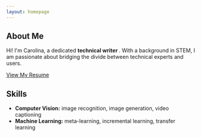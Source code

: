 ```yaml
---
layout: homepage
---
```


## About Me

<p>
Hi! I'm Carolina, a dedicated <b> technical writer </b>. With a background in STEM, I am passionate about bridging the divide between technical experts and users. 
</p>

[View My Resume](resume.md) 


## Skills

- **Computer Vision:** image recognition, image generation, video captioning
- **Machine Learning:** meta-learning, incremental learning, transfer learning

